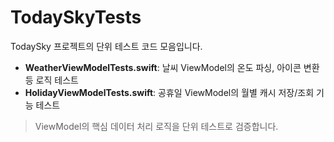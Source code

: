 # TodaySkyTests

TodaySky 프로젝트의 단위 테스트 코드 모음입니다.

- **WeatherViewModelTests.swift**: 날씨 ViewModel의 온도 파싱, 아이콘 변환 등 로직 테스트
- **HolidayViewModelTests.swift**: 공휴일 ViewModel의 월별 캐시 저장/조회 기능 테스트

> ViewModel의 핵심 데이터 처리 로직을 단위 테스트로 검증합니다.
